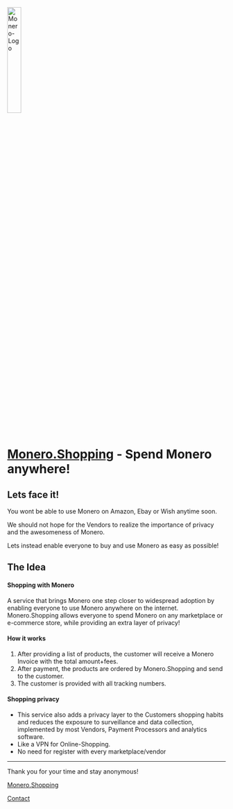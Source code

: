 

<img width="25%" src="https://web.getmonero.org/press-kit/symbols/monero-symbol-480.png" alt="Monero-Logo">


# [Monero.Shopping](https://monero.shopping) - Spend Monero anywhere!

## Lets face it!
You wont be able to use Monero on Amazon, Ebay or Wish anytime soon.

We should not hope for the Vendors to realize the importance of privacy and the awesomeness of Monero.

Lets instead enable everyone to buy and use Monero as easy as possible!

## The Idea
#### Shopping with Monero
A service that brings Monero one step closer to widespread adoption by enabling everyone to use Monero anywhere on the internet.
Monero.Shopping allows everyone to spend Monero on any marketplace or e-commerce store, while providing an extra layer of privacy!

#### How it works
1. After providing a list of products, the customer will receive a Monero Invoice with the total amount+fees.
2. After payment, the products are ordered by Monero.Shopping and send to the customer.
3. The customer is provided with all tracking numbers.

#### Shopping privacy
- This service also adds a privacy layer to the Customers shopping habits and reduces the exposure to surveillance and data collection, implemented by most Vendors, Payment Processors and analytics software.
- Like a VPN for Online-Shopping. 
- No need for register with every marketplace/vendor
---
Thank you for your time and stay anonymous!

[Monero.Shopping](https://monero.shopping)

[Contact](mailto:info@monero.shopping)


